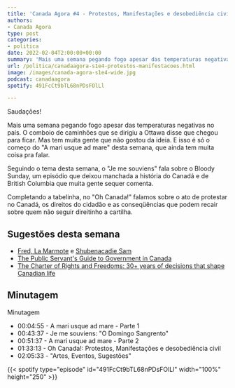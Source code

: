 ```yaml
---
title: 'Canada Agora #4 - Protestos, Manifestações e desobediência civil'
authors:
- Canada Agora
type: post
categories:
- politica
date: 2022-02-04T2:00:00+00:00
summary: 'Mais uma semana pegando fogo apesar das temperaturas negativas no país. O comboio de caminhões que se dirigiu a Ottawa disse que chegou para ficar'
url: /politica/canadaagora-s1e4-protestos-manifestacoes.html
image: /images/canada-agora-s1e4-wide.jpg
podcast: canadaagora
spotify: 491FcCt9bTL68nPDsFOlLl

---
```


Saudações!

Mais uma semana pegando fogo apesar das temperaturas negativas no país. O comboio de caminhões que se dirigiu a Ottawa disse que chegou para ficar. Mas tem muita gente que não gostou da ideia. E isso é só o começo do "A mari usque ad mare" desta semana, que ainda tem muita coisa pra falar.

Seguindo o tema desta semana, o "Je me souviens" fala sobre o Bloody Sunday, um episódio que deixou manchada a história do Canadá e de British Columbia que muita gente sequer comenta.

Completando a tabelinha, no "Oh Canada!" falamos sobre o ato de protestar no Canadá, os direitos do cidadão e as conseqüências que podem recair sobre quem não seguir direitinho a cartilha.

## Sugestões desta semana
- [Fred, La Marmote](https://www.fredlamarmotteofficielleduquebec.ca/) e [Shubenacadie Sam](https://wildlifepark.novascotia.ca/shubie-sam.asp)
- [The Public Servant's Guide to Government in Canada](https://www.amazon.ca/Public-Servants-Guide-Government-Canada/dp/1487594763)
- [The Charter of Rights and Freedoms: 30+ years of decisions that shape Canadian life](https://www.amazon.ca/Charter-Rights-Freedoms-decisions-Canadian/dp/1459406613)

## Minutagem
Minutagem
- 00:04:55 - A mari usque ad mare - Parte 1
- 00:43:37 - Je me souviens: "O Domingo Sangrento"
- 00:51:37 - A mari usque ad mare - Parte 2
- 01:33:13 - Oh Canada!: Protestos, Manifestações e desobediência civil
- 02:05:33 - "Artes, Eventos, Sugestões"

{{< spotify type="episode" id="491FcCt9bTL68nPDsFOlLl" width="100%" height="250" >}}
